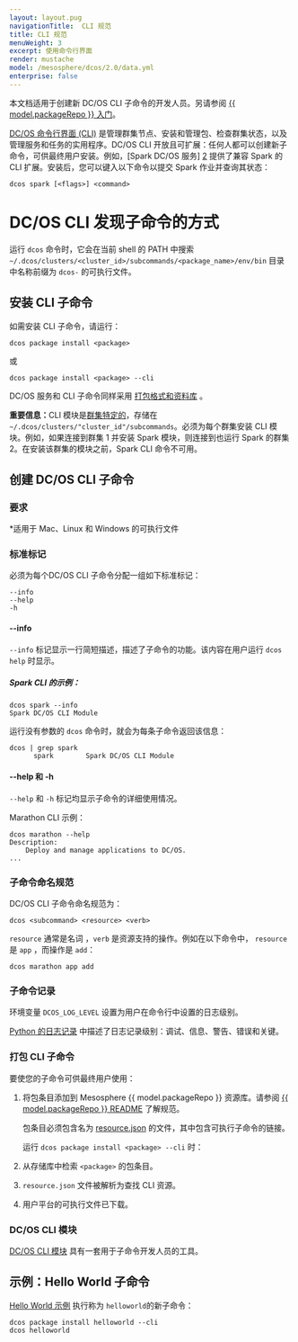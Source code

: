 ```yaml
---
layout: layout.pug
navigationTitle:  CLI 规范
title: CLI 规范
menuWeight: 3
excerpt: 使用命令行界面
render: mustache
model: /mesosphere/dcos/2.0/data.yml
enterprise: false
---
```

本文档适用于创建新 DC/OS CLI 子命令的开发人员。另请参阅 [{{ model.packageRepo }} 入门][1]。

[DC/OS 命令行界面 (CLI)](/mesosphere/dcos/cn/2.0/cli/) 是管理群集节点、安装和管理包、检查群集状态，以及管理服务和任务的实用程序。DC/OS CLI 开放且可扩展：任何人都可以创建新子命令，可供最终用户安装。例如，[Spark DC/OS 服务] [2] 提供了兼容 Spark 的 CLI 扩展。安装后，您可以键入以下命令以提交 Spark 作业并查询其状态：

    dcos spark [<flags>] <command>


# DC/OS CLI 发现子命令的方式

运行 `dcos` 命令时，它会在当前 shell 的 PATH 中搜索 `~/.dcos/clusters/<cluster_id>/subcommands/<package_name>/env/bin` 目录中名称前缀为 `dcos-` 的可执行文件。

## 安装 CLI 子命令

如需安装 CLI 子命令，请运行：

    dcos package install <package>

或

    dcos package install <package> --cli

DC/OS 服务和 CLI 子命令同样采用 [打包格式和资料库][11] 。

<p class="message--important"><strong>重要信息：</strong>CLI 模块是<a href="/mesosphere/dcos/cn/2.0/administering-clusters/multiple-clusters/">群集特定的</a>，存储在 <code>~/.dcos/clusters/"cluster_id"/subcommands</code>。必须为每个群集安装 CLI 模块。例如，如果连接到群集 1 并安装 Spark 模块，则连接到也运行 Spark 的群集 2。在安装该群集的模块之前，Spark CLI 命令不可用。</p>

## 创建 DC/OS CLI 子命令

### 要求

*适用于 Mac、Linux 和 Windows 的可执行文件

### 标准标记
必须为每个DC/OS CLI 子命令分配一组如下标准标记：

```
--info
--help
-h
```

#### --info
`--info` 标记显示一行简短描述，描述了子命令的功能。该内容在用户运行 `dcos help` 时显示。


##### Spark CLI 的示例：

```
dcos spark --info
Spark DC/OS CLI Module
```

运行没有参数的 `dcos` 命令时，就会为每条子命令返回该信息：

```
dcos | grep spark
      spark        Spark DC/OS CLI Module
```

#### --help 和 -h
`--help` 和 `-h` 标记均显示子命令的详细使用情况。

Marathon CLI 示例：

```
dcos marathon --help
Description:
    Deploy and manage applications to DC/OS.
...
```

### 子命令命名规范
DC/OS CLI 子命令命名规范为：

    dcos <subcommand> <resource> <verb>

`resource` 通常是名词 ，`verb` 是资源支持的操作。例如在以下命令中， `resource` 是 `app` ，而操作是 `add`：

    dcos marathon app add

### 子命令记录
环境变量 `DCOS_LOG_LEVEL` 设置为用户在命令行中设置的日志级别。

[Python 的日志记录][7] 中描述了日志记录级别：调试、信息、警告、错误和关键。

### 打包 CLI 子命令

要使您的子命令可供最终用户使用：

1. 将包条目添加到 Mesosphere {{ model.packageRepo }} 资源库。请参阅 [{{ model.packageRepo }} README][9] 了解规范。

    包条目必须包含名为 [resource.json][10] 的文件，其中包含可执行子命令的链接。

    运行 `dcos package install <package> --cli` 时：

1. 从存储库中检索 `<package>` 的包条目。
2. `resource.json` 文件被解析为查找 CLI 资源。
3. 用户平台的可执行文件已下载。

### DC/OS CLI 模块

[DC/OS CLI 模块][8] 具有一套用于子命令开发人员的工具。


## 示例：Hello World 子命令

[Hello World 示例][3] 执行称为 `helloworld`的新子命令：

    dcos package install helloworld --cli
    dcos helloworld


[1]: https://github.com/mesosphere/universe/blob/version-3.x/docs/tutorial/GetStarted.md
[2]:https://github.com/mesosphere/spark-build
[3]: https://github.com/mesosphere/dcos-helloworld
[7]: https://docs.python.org/2/howto/logging.html#when-to-use-logging
[8]: https://github.com/dcos/dcos-cli
[9]: https://github.com/mesosphere/universe/blob/version-3.x/README.md
[10]: https://github.com/mesosphere/universe/blob/version-3.x/README.md#resourcejson
[11]: https://github.com/mesosphere/universe/blob/version-3.x/README.md
